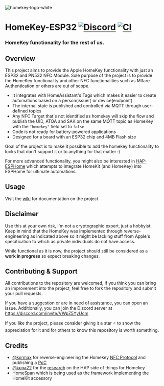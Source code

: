 ![homekey-logo-white](https://github.com/user-attachments/assets/fc93a70a-ef1e-4390-9067-6fafb255e5ac)

# HomeKey-ESP32 [![Discord](https://badgen.net/discord/members/VWpZ5YyUcm?icon=discord)](https://discord.com/invite/VWpZ5YyUcm) [![CI](https://github.com/rednblkx/HomeKey-ESP32/actions/workflows/esp32.yml/badge.svg?branch=main)](https://github.com/rednblkx/HomeKey-ESP32/actions/workflows/esp32.yml)

### HomeKey functionality for the rest of us.

## Overview

This project aims to provide the Apple HomeKey functionality with just an ESP32 and PN532 NFC Module. Sole purpose of the project is to provide the HomeKey functionality and other NFC functionalities such as MIfare Authentication or others are out of scope.

- It integrates with HomeAssistant's Tags which makes it easier to create automations based on a person(issuer) or device(endpoint).
- The internal state is published and controlled via MQTT through user-defined topics
- Any NFC Target that's not identified as homekey will skip the flow and publish the UID, ATQA and SAK on the same MQTT topic as HomeKey with the `"homekey"` field set to `false` 
- Code is not ready for battery-powered applications
- Designed for a board with an ESP32 chip and 4MB Flash size

Goal of the project is to make it possible to add the homekey functionality to locks that don't support it or to anything for that matter :)

For more advanced functionality, you might also be interested in [HAP-ESPHome](https://github.com/rednblkx/HAP-ESPHome) which attempts to integrate HomeKit (and HomeKey) into ESPHome for ultimate automations.

## Usage

Visit the [wiki](https://github.com/rednblkx/HomeKey-ESP32/wiki) for documentation on the project

## Disclaimer

Use this at your own risk, i'm not a cryptographic expert, just a hobbyist. Keep in mind that the HomeKey was implemented through reverse-engineering as indicated above so it might be lacking stuff from Apple's specification to which us private individuals do not have access.

While functional as it is now, the project should still be considered as a **work in progress** so expect breaking changes.

## Contributing & Support

All contributions to the repository are welcomed, if you think you can bring an improvement into the project, feel free to fork the repository and submit your pull requests.

If you have a suggestion or are in need of assistance, you can open an issue. Additionally, you can join the Discord server at https://discord.com/invite/VWpZ5YyUcm

If you like the project, please consider giving it a star ⭐ to show the appreciation for it and for others to know this repository is worth something.

## Credits

- [@kormax](https://github.com/kormax) for reverse-engineering the Homekey [NFC Protocol](https://github.com/kormax/apple-home-key) and publishing a [PoC](https://github.com/kormax/apple-home-key-reader)
- [@kupa22](https://github.com/kupa22) for the [research](https://github.com/kupa22/apple-homekey) on the HAP side of things for Homekey
- [HomeSpan](https://github.com/HomeSpan/HomeSpan) which is being used as the framework implementing the HomeKit accessory
